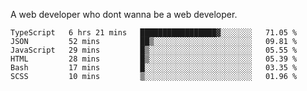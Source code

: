 A web developer who dont wanna be a web developer.

<!--START_SECTION:waka-->

```text
TypeScript   6 hrs 21 mins   █████████████████▓░░░░░░░   71.05 %
JSON         52 mins         ██▒░░░░░░░░░░░░░░░░░░░░░░   09.81 %
JavaScript   29 mins         █▒░░░░░░░░░░░░░░░░░░░░░░░   05.55 %
HTML         28 mins         █▒░░░░░░░░░░░░░░░░░░░░░░░   05.39 %
Bash         17 mins         █░░░░░░░░░░░░░░░░░░░░░░░░   03.35 %
SCSS         10 mins         ▒░░░░░░░░░░░░░░░░░░░░░░░░   01.96 %
```

<!--END_SECTION:waka-->
